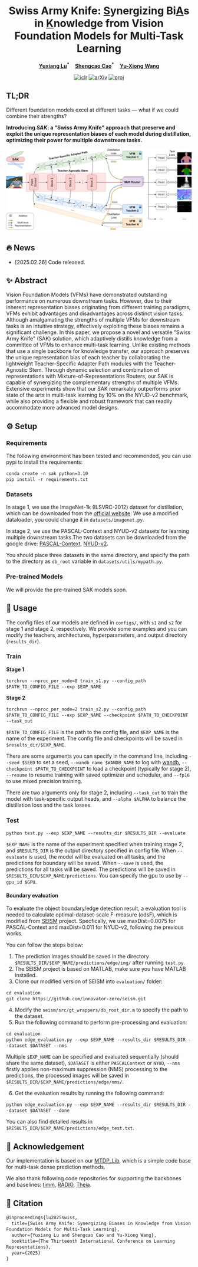 <p align="center">
  <h1 align="center">Swiss Army Knife: <ins>S</ins>ynergizing Bi<ins>A</ins>s in <ins>K</ins>nowledge from Vision Foundation Models for Multi-Task Learning</h1>
  <p align="center">
    <strong><a href="https://innovator-zero.github.io/">Yuxiang Lu</a><sup>*</sup></strong>
    &nbsp;&nbsp;
    <strong><a href="https://shengcao.netlify.app/">Shengcao Cao</a><sup>*</sup></strong>
    &nbsp;&nbsp;
    <strong><a href="https://yxw.web.illinois.edu/">Yu-Xiong Wang</a></strong>
  </p>

  <p align="center">
  <a href="https://openreview.net/forum?id=eePww5u7J3"><img alt='iclr' src="https://img.shields.io/badge/ICLR-2025-blue.svg"></a>
  <a href="https://arxiv.org/abs/2410.14633"><img alt='arXiv' src="https://img.shields.io/badge/arXiv-2410.14633-b31b1b.svg"></a>
  <a href="https://innovator-zero.github.io/SAK/"><img alt='proj' src="https://img.shields.io/badge/Project Page-82B366.svg"></a>
  </p>
</p>

## TL;DR
Different foundation models excel at different tasks &mdash; what if we could combine their strengths?

**Introducing *SAK*: a "Swiss Army Knife" approach that preserve and exploit the unique representation biases of each model during distillation, optimizing their power for multiple downstream tasks.**

![Overview](assets/arch.png)

## 🔥 News
- [2025.02.26] Code released.

## ✨ Abstract

Vision Foundation Models (VFMs) have demonstrated outstanding performance on numerous downstream tasks. However, due to their inherent representation biases originating from different training paradigms, VFMs exhibit advantages and disadvantages across distinct vision tasks. Although amalgamating the strengths of multiple VFMs for downstream tasks is an intuitive strategy, effectively exploiting these biases remains a significant challenge. In this paper, we propose a novel and versatile "Swiss Army Knife" (SAK) solution, which adaptively distills knowledge from a committee of VFMs to enhance multi-task learning. Unlike existing methods that use a single backbone for knowledge transfer, our approach preserves the unique representation bias of each teacher by collaborating the lightweight Teacher-Specific Adapter Path modules with the Teacher-Agnostic Stem. Through dynamic selection and combination of representations with Mixture-of-Representations Routers, our SAK is capable of synergizing the complementary strengths of multiple VFMs. Extensive experiments show that our SAK remarkably outperforms prior state of the arts in multi-task learning by 10% on the NYUD-v2 benchmark, while also providing a flexible and robust framework that can readily accommodate more advanced model designs.

## ⚙️ Setup

### Requirements
The following environment has been tested and recommended, you can use pypi to install the requirements:
```
conda create -n sak python=3.10
pip install -r requirements.txt
```

### Datasets
In stage 1, we use the ImageNet-1k (ILSVRC-2012) dataset for distillation, which can be downloaded from the [official website](http://www.image-net.org/). We use a modified dataloader, you could change it in `datasets/imagenet.py`.

In stage 2, we use the PASCAL-Context and NYUD-v2 datasets for learning multiple downstream tasks.The two datasets can be downloaded from the google drive: [PASCAL-Context](https://drive.google.com/file/d/1TWZydr5_r4hKDM5Zyzrcq712Stg2cw7p/view?usp=drive_link), [NYUD-v2](https://drive.google.com/file/d/1rj3tHdQVYqe-Y3mpxv4EgWsiqgq3z87H/view?usp=drive_link).

You should place three datasets in the same directory, and specify the path to the directory as `db_root` variable in `datasets/utils/mypath.py`.

### Pre-trained Models
We will provide the pre-trained SAK models soon.

## 🚀 Usage

The config files of our models are defined in `configs/`, with `s1` and `s2` for stage 1 and stage 2, respectively. We provide some examples and you can modify the teachers, architectures, hyperparameters, and output directory (`results_dir`).

### Train 

**Stage 1**
```
torchrun --nproc_per_node=8 train_s1.py --config_path $PATH_TO_CONFIG_FILE --exp $EXP_NAME
```

**Stage 2**
```
torchrun --nproc_per_node=2 train_s2.py --config_path $PATH_TO_CONFIG_FILE --exp $EXP_NAME --checkpoint $PATH_TO_CHECKPOINT --task_out
```

`$PATH_TO_CONFIG_FILE` is the path to the config file, and `$EXP_NAME` is the name of the experiment. The config file and checkpoints will be saved in `$results_dir/$EXP_NAME`. 

There are some arguments you can specify in the command line, including `--seed $SEED` to set a seed, `--wandb_name $WANDB_NAME` to log with [wandb](https://wandb.ai/site), `--checkpoint $PATH_TO_CHECKPOINT` to load a checkpoint (typically for stage 2), `--resume` to resume training with saved optimizer and scheduler, and `--fp16` to use mixed precision training.

There are two arguments only for stage 2, including `--task_out` to train the model with task-specific output heads, and `--alpha $ALPHA` to balance the distillation loss and the task losses.

### Test

```
python test.py --exp $EXP_NAME --results_dir $RESULTS_DIR --evaluate
```
`$EXP_NAME` is the name of the experiment specified when training stage 2, and `$RESULTS_DIR` is the output directory specified in config file. When `--evaluate` is used, the model will be evaluated on all tasks, and the predictions for boundary will be saved. When `--save` is used, the predictions for all tasks will be saved. The predictions will be saved in `$RESULTS_DIR/$EXP_NAME/predictions`. You can specify the gpu to use by `--gpu_id $GPU`.

#### Boundary evaluation
To evaluate the object boundary/edge detection result, a evaluation tool is needed to calculate optimal-dataset-scale F-measure (odsF), which is modified from [SEISM](https://github.com/jponttuset/seism) project. Specfically, we use maxDist=0.0075 for PASCAL-Context and maxDist=0.011 for NYUD-v2, following the previous works.

You can follow the steps below:

1. The prediction images should be saved in the directory `$RESULTS_DIR/$EXP_NAME/predictions/edge/img/` after running `test.py`.
2. The SEISM project is based on MATLAB, make sure you have MATLAB installed.
3. Clone our modified version of SEISM into `evaluation/` folder:
```
cd evaluation
git clone https://github.com/innovator-zero/seism.git
```
4. Modify the `seism/src/gt_wrappers/db_root_dir.m` to specify the path to the dataset.
5. Run the following command to perform pre-processing and evaluation:
```
cd evaluation
python edge_evaluation.py --exp $EXP_NAME --results_dir $RESULTS_DIR --dataset $DATASET --nms
```
Multiple `$EXP_NAME` can be specified and evaluated sequentially (should share the same dataset), `$DATASET` is either `PASCALContext` or `NYUD`, `--nms` firstly applies non-maximum suppression (NMS) processing to the predictions, the processed images will be saved in `$RESULTS_DIR/$EXP_NAME/predictions/edge/nms/`.

6. Get the evaluation results by running the following command:
```
python edge_evaluation.py --exp $EXP_NAME --results_dir $RESULTS_DIR --dataset $DATASET --done
```
You can also find detailed results in `$RESULTS_DIR/$EXP_NAME/predictions/edge_test.txt`.

## 🙏 Acknowledgement

Our implementation is based on our [MTDP_Lib](https://github.com/innovator-zero/MTDP_Lib), which is a simple code base for multi-task dense prediction methods.

We also thank following code repositories for supporting the backbones and baselines: [timm](), [RADIO](https://github.com/NVlabs/RADIO), [Theia](https://github.com/bdaiinstitute/theia).

## 📖 Citation

```
@inproceedings{lu2025swiss,
  title={Swiss Army Knife: Synergizing Biases in Knowledge from Vision Foundation Models for Multi-Task Learning},
  author={Yuxiang Lu and Shengcao Cao and Yu-Xiong Wang},
  booktitle={The Thirteenth International Conference on Learning Representations},
  year={2025}
}
```
